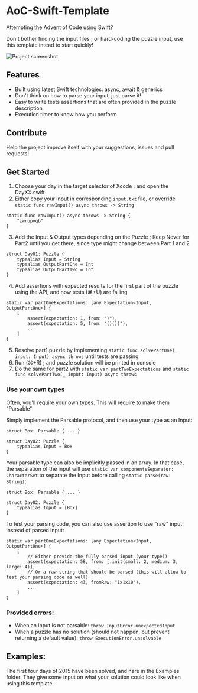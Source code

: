 # AoC-Swift-Template

Attempting the Advent of Code using Swift?

Don't bother finding the input files ; or hard-coding the puzzle input, use this template intead to start quickly!

![Project screenshot](https://raw.githubusercontent.com/Dean151/AoC-Swift-Template/master/Screenshot.png)

## Features

- Built using latest Swift technologies: async, await & generics
- Don't think on how to parse your input, just parse it!
- Easy to write tests assertions that are often provided in the puzzle description
- Execution timer to know how you perform

## Contribute

Help the project improve itself with your suggestions, issues and pull requests!

## Get Started

1. Choose your day in the target selector of Xcode ; and open the DayXX.swift
2. Either copy your input in corresponding `input.txt` file, or override `static func rawInput() async throws -> String`
```
static func rawInput() async throws -> String {
    "iwrupvqb"
}
```
3. Add the Input & Output types depending on the Puzzle ; Keep Never for Part2 until you get there, since type might change between Part 1 and 2
```
struct Day01: Puzzle {
    typealias Input = String
    typealias OutputPartOne = Int
    typealias OutputPartTwo = Int
}
```
4. Add assertions with expected results for the first part of the puzzle using the API, and now tests (⌘+U) are failing
```
static var partOneExpectations: [any Expectation<Input, OutputPartOne>] {
    [
        assert(expectation: 1, from: ")"),
        assert(expectation: 5, from: "()())"),
        ...
    ]
}
```
5. Resolve part1 puzzle by implementing `static func solvePartOne(_ input: Input) async throws` until tests are passing
6. Run (⌘+R) ; and puzzle solution will be printed in console
7. Do the same for part2 with `static var partTwoExpectations` and `static func solvePartTwo(_ input: Input) async throws`

### Use your own types

Often, you'll require your own types.
This will require to make them "Parsable"

Simply implement the Parsable protocol, and then use your type as an Input:
```
struct Box: Parsable { ... }

struct Day02: Puzzle {
    typealias Input = Box
}
```

Your parsable type can also be implicitly passed in an array. In that case, the separation of the input will use `static var componentsSeparator: CharacterSet` to separate the Input before calling `static parse(raw: String)`:
```
struct Box: Parsable { ... }

struct Day02: Puzzle {
    typealias Input = [Box]
}
```

To test your parsing code, you can also use assertion to use "raw" input instead of parsed input:
```
static var partOneExpectations: [any Expectation<Input, OutputPartOne>] {
    [
        // Either provide the fully parsed input (your type))
        assert(expectation: 58, from: [.init(small: 2, medium: 3, large: 4)],
        // Or a raw string that should be parsed (this will allow to test your parsing code as well)
        assert(expectation: 43, fromRaw: "1x1x10"),
        ...
    ]
}
```

### Provided errors:

- When an input is not parsable: `throw InputError.unexpectedInput`
- When a puzzle has no solution (should not happen, but prevent returning a default value): `throw ExecutionError.unsolvable`

## Examples:

The first four days of 2015 have been solved, and hare in the Examples folder.
They give some input on what your solution could look like when using this template.
